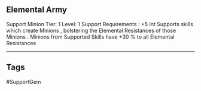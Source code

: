 ## Elemental Army
Support
Minion
Tier: 1
Level: 1
Support Requirements : +5 Int
Supports skills which create Minions , bolstering the Elemental Resistances of those Minions .
Minions from Supported Skills have +30 % to all Elemental Resistances

---
## Tags
#SupportGem
